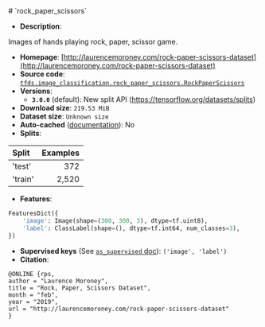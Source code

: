 <div itemscope itemtype="http://schema.org/Dataset">
  <div itemscope itemprop="includedInDataCatalog" itemtype="http://schema.org/DataCatalog">
    <meta itemprop="name" content="TensorFlow Datasets" />
  </div>
  <meta itemprop="name" content="rock_paper_scissors" />
  <meta itemprop="description" content="Images of hands playing rock, paper, scissor game.&#10;&#10;To use this dataset:&#10;&#10;```python&#10;import tensorflow_datasets as tfds&#10;&#10;ds = tfds.load(&#x27;rock_paper_scissors&#x27;, split=&#x27;train&#x27;)&#10;for ex in ds.take(4):&#10;  print(ex)&#10;```&#10;&#10;See [the guide](https://www.tensorflow.org/datasets/overview) for more&#10;informations on [tensorflow_datasets](https://www.tensorflow.org/datasets).&#10;&#10;" />
  <meta itemprop="url" content="https://www.tensorflow.org/datasets/catalog/rock_paper_scissors" />
  <meta itemprop="sameAs" content="http://laurencemoroney.com/rock-paper-scissors-dataset" />
  <meta itemprop="citation" content="@ONLINE {rps,&#10;author = &quot;Laurence Moroney&quot;,&#10;title = &quot;Rock, Paper, Scissors Dataset&quot;,&#10;month = &quot;feb&quot;,&#10;year = &quot;2019&quot;,&#10;url = &quot;http://laurencemoroney.com/rock-paper-scissors-dataset&quot;&#10;}&#10;" />
</div>
# `rock_paper_scissors`

*   **Description**:

Images of hands playing rock, paper, scissor game.

*   **Homepage**:
    [http://laurencemoroney.com/rock-paper-scissors-dataset](http://laurencemoroney.com/rock-paper-scissors-dataset)
*   **Source code**:
    [`tfds.image_classification.rock_paper_scissors.RockPaperScissors`](https://github.com/tensorflow/datasets/tree/master/tensorflow_datasets/image_classification/rock_paper_scissors.py)
*   **Versions**:
    *   **`3.0.0`** (default): New split API
        (https://tensorflow.org/datasets/splits)
*   **Download size**: `219.53 MiB`
*   **Dataset size**: `Unknown size`
*   **Auto-cached**
    ([documentation](https://www.tensorflow.org/datasets/performances#auto-caching)):
    No
*   **Splits**:

Split   | Examples
:------ | -------:
'test'  | 372
'train' | 2,520

*   **Features**:

```python
FeaturesDict({
    'image': Image(shape=(300, 300, 3), dtype=tf.uint8),
    'label': ClassLabel(shape=(), dtype=tf.int64, num_classes=3),
})
```
*   **Supervised keys** (See
    [`as_supervised` doc](https://www.tensorflow.org/datasets/api_docs/python/tfds/load#args)):
    `('image', 'label')`
*   **Citation**:

```
@ONLINE {rps,
author = "Laurence Moroney",
title = "Rock, Paper, Scissors Dataset",
month = "feb",
year = "2019",
url = "http://laurencemoroney.com/rock-paper-scissors-dataset"
}
```
